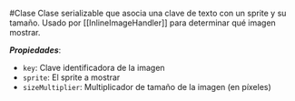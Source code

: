 #Clase
Clase serializable que asocia una clave de texto con un sprite y su tamaño. Usado por [[InlineImageHandler]] para determinar qué imagen mostrar.

**_Propiedades_**:

- `key`: Clave identificadora de la imagen
- `sprite`: El sprite a mostrar
- `sizeMultiplier`: Multiplicador de tamaño de la imagen (en píxeles)